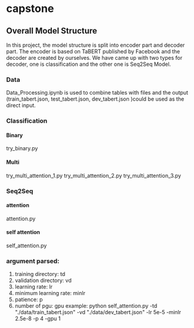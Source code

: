 # capstone

## Overall Model Structure
In this project, the model structure is split into encoder part and decoder part. The encoder is based on TaBERT published by Facebook and the decoder are created by ourselves.
We have came up with two types for decoder, one is classification and the other one is Seq2Seq Model.
### Data
Data_Processing.ipynb is used to combine tables with files and the output (train_tabert.json, test_tabert.json, dev_tabert.json )could be used as the direct input.

### Classification
#### Binary
try_binary.py
#### Multi
try_multi_attention_1.py
try_multi_attention_2.py
try_multi_attention_3.py

### Seq2Seq
#### attention
attention.py
#### self attention
self_attention.py
### argument parsed:
1. training directory: td
2. validation directory: vd
3. learning rate: lr
4. minimum learning rate: minlr
5. patience: p
6. number of pgu: gpu
example:
python self_attention.py -td "./data/train_tabert.json" -vd "./data/dev_tabert.json" -lr 5e-5 -minlr 2.5e-8 -p 4 -gpu 1

